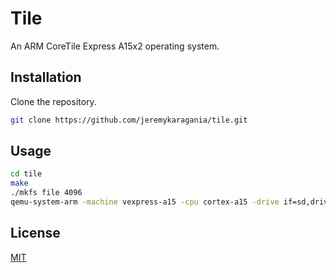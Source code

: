 # Tile
An ARM CoreTile Express A15x2 operating system.

## Installation
Clone the repository.
```bash
git clone https://github.com/jeremykaragania/tile.git
```
## Usage
```bash
cd tile
make
./mkfs file 4096
qemu-system-arm -machine vexpress-a15 -cpu cortex-a15 -drive if=sd,driver=file,filename=file -kernel tile -nographic
```

## License
[MIT](LICENSE)

